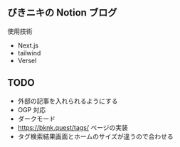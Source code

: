 ## びきニキの Notion ブログ

使用技術

- Next.js
- tailwind
- Versel

## TODO

- 外部の記事を入れられるようにする
- OGP 対応
- ダークモード
- https://bknk.quest/tags/  ページの実装
- タグ検索結果画面とホームのサイズが違うので合わせる

